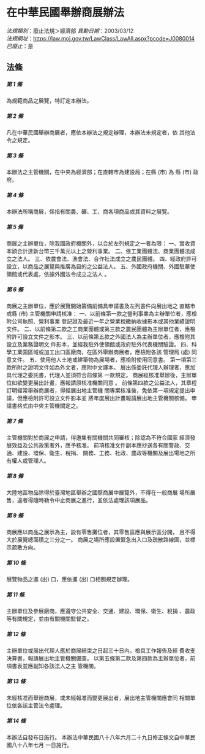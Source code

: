 # 在中華民國舉辦商展辦法

*法規類別*：廢止法規＞經濟部
*異動日期*：2003/03/12  
*法規網址*：https://law.moj.gov.tw/LawClass/LawAll.aspx?pcode=J0080014
*已廢止*：是


## 法條
##### 第 1 條
為規範商品之展覽，特訂定本辦法。

##### 第 2 條
凡在中華民國舉辦商展者，應依本辦法之規定辦理，本辦法未規定者，依
其他法令之規定。

##### 第 3 條
本辦法之主管機關，在中央為經濟部；在直轄市為建設局；在縣 (市) 為
縣 (市) 政府。

##### 第 4 條
本辦法所稱商展，係指有關農、礦、工、商各項商品或其資料之展覽。

##### 第 5 條
商展之主辦單位，除我國政府機關外，以合於左列規定之一者為限：
一、實收資本額合計達新台幣三千萬元以上之營利事業。
二、依工業團體法、商業團體法成立之法人。
三、依農會法、漁會法、合作社法成立之農民團體。
四、經政府許可設立，以商品之展覽與推廣為目的之公益法人。
五、外國政府機關、外國駐華使領館或代表處，依據外國法令成立之法人
    。


##### 第 6 條
商展之主辦單位，應於展覽開始籌備前備具申請書及左列書件向展出地之
直轄市或縣 (市) 主管機關申請核准：
一、以前條第一款之營利事業為主辦單位者，應檢附公司執照、營利事業
    登記證及最近一年之營業稅繳納收據影本或其他業績證明文件。
二、以前條第二款之工商業團體或第三款之農民團體為主辦單位者，應檢
    附許可設立文件之影本。
三、以前條第五款之外國法人為主辦單位者，應檢附其設立及業務證明文
    件影本，並經我駐外使領館或政府駐外代表機關驗證。
四、科學工業園區域或加工出口區廠商，在區外舉辦商展者，應檢附各該
    管理局 (處) 同意文件。
五、使用他人土地或建築物為展場者，應檢附使用同意書。
第一項第三款所附之證明文件如為外文者，應附中文譯本。
展出係委託代理人辦理者，應加具代理之委託書，代理人並須符合前條第
一款規定。
商展經核准舉辦後，主辦單位如欲變更展出計畫，應報請原核准機關同意
。
前條第四款之公益法人，其章程訂明經常舉辦商展者，得經展出地主管機
關專案核准後，免依第一項規定提出申請，但應檢附許可設立文件影本並
將年度展出計畫報請展出地主管機關核備。
申請書格式由中央主管機關定之。


##### 第 7 條
主管機關對於商展之申請，得邀集有關機關共同審核；除認為不符合國家
經濟發展效益及公共政策者外，應予核准。
前項核准文件副本應抄送各有關警政、交通、建設、環保、衛生、稅捐、
關務、工務、社政、農政等機關及展出場地之所有權人或管理人。

##### 第 8 條
大陸地區物品除得於臺灣地區舉辦之國際商展中展覽外，不得在一般商展
場所展售，違者得隨時勒令中止商展之進行，並依法處理該項展品。

##### 第 9 條
商展應以商品之展示為主，設有零售攤位者，其零售區應與展示區分開，
且不得大於展覽總面積之三分之一。
商展之場所應設置緊急出入口及疏散路線圖，並標示疏散方向。

##### 第 10 條
展覽物品之進 (出) 口，應依進 (出) 口相關規定辦理。

##### 第 11 條
主辦單位及參展廠商，應遵守公共安全、交通、建設、環保、衛生、稅捐
、農政等有關規定，並由有關機關監督之。

##### 第 12 條
主辦單位或展出代理人應於商展結束之日起三十日內，檢具工作報告及經
費收支決算書，報請展出地主管機關備查。
以第五條第二款及第四款為主辦單位者，前項書表並應副知各該法人之主
管機關。

##### 第 13 條
未經核准而舉辦商展，或未經報准而變更展出者，展出地主管機關應會同
相關單位依各該主管法令處理。

##### 第 14 條
本辦法自發布日施行。
本辦法中華民國八十八年六月二十九日修正條文自中華民國八十八年七月
一日施行。


